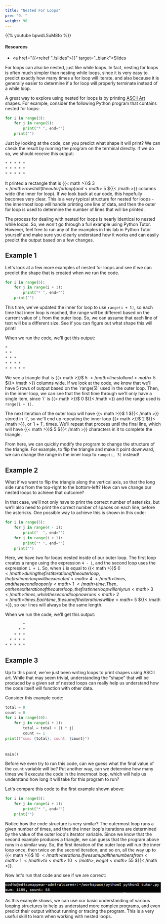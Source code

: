 ```yaml
---
title: "Nested For Loops"
pre: "9. "
weight: 90
---
```


{{% youtube bpwdLSuM8fo %}}

<!-- Old: g7quQJVplPs -->

#### Resources

* <a href="{{<relref "./slides">}}" target="_blank">Slides</a>

For loops can also be nested, just like while loops. In fact, nesting for loops is often much simpler than nesting while loops, since it is very easy to predict exactly how many times a for loop will iterate, and also because it is generally easier to determine if a for loop will properly terminate instead of a while loop.

A great way to explore using nested for loops is by printing [ASCII Art](https://en.wikipedia.org/wiki/ASCII_art) shapes. For example, consider the following Python program that contains nested for loops:

```python 
for i in range(3):
    for j in range(5):
        print("* ", end="")
    print("")
```

Just by looking at the code, can you predict what shape it will print? We can check the result by running the program on the terminal directly. If we do so, we should receive this output:

```tex
* * * * * 
* * * * * 
* * * * * 
```

It printed a rectangle that is {{< math >}}$ 3 ${{< /math >}} rows tall (the outer for loop) and {{< math >}}$ 5 ${{< /math >}} columns wide (the inner for loop). If we look back at our code, this hopefully becomes very clear. This is a very typical structure for nested for loops - the innermost loop will handle printing one line of data, and then the outer for loop is used to determine the number of lines that will be printed.

The process for dealing with nested for loops is nearly identical to nested while loops. So, we won't go through a full example using Python Tutor. However, feel free to run any of the examples in this lab in Python Tutor yourself and make sure you clearly understand how it works and can easily predict the output based on a few changes.

## Example 1

Let's look at a few more examples of nested for loops and see if we can predict the shape that is created when we run the code. 

```python 
for i in range(5):
    for j in range(i + 1):
        print("* ", end="")
    print("")
```

This time, we've updated the inner for loop to use `range(i + 1)`, so each time that inner loop is reached, the range will be different based on the current value of `i` from the outer loop. So, we can assume that each line of text will be a different size. See if you can figure out what shape this will print!

When we run the code, we'll get this output:

```tex
* 
* * 
* * * 
* * * * 
* * * * * 
```

We see a triangle that is {{< math >}}$ 5 ${{< /math >}} lines tall and {{< math >}}$ 5 ${{< /math >}} columns wide. If we look at the code, we know that we'll have 5 rows of output based on the `range(5)` used in the outer loop. Then, in the inner loop, we can see that the first time through we'll only have a single item, since `i` is {{< math >}}$ 0 ${{< /math >}} and the range used is `range(i + 1)`. 

The next iteration of the outer loop will have {{< math >}}$ 1 ${{< /math >}} stored in `i`, so we'll end up repeating the inner loop {{< math >}}$ 2 ${{< /math >}}, or `i + 1`, times. We'll repeat that process until the final line, which will have {{< math >}}$ 5 ${{< /math >}} characters in it to complete the triangle.

From here, we can quickly modify the program to change the structure of the triangle. For example, to flip the triangle and make it point downward, we can change the range in the inner loop to `range(i, 5)` instead!

## Example 2

What if we want to flip the triangle along the vertical axis, so that the long side runs from the top-right to the bottom-left? How can we change our nested loops to achieve that outcome? 

In that case, we'll not only have to print the correct number of asterisks, but we'll also need to print the correct number of spaces on each line, before the asterisks. One possible way to achieve this is shown in this code:

```python
for i in range(5):
    for j in range(4 - i):
        print("  ", end="")
    for j in range(i + 1):
        print("* ", end="")
    print("")
```

Here, we have two for loops nested inside of our outer loop. The first loop creates a range using the expression `4 - i`, and the second loop uses the expression `i + i`. So, when `i` is equal to {{< math >}}$ 0 ${{< /math >}} during the first iteration of the outer loop, the first inner loop will be executed {{< math >}}$ 4 ${{< /math >}} times, and the second loop only {{< math >}}$ 1 ${{< /math >}} time. Then, on the next iteration of the outer loop, the first inner loop will only run {{< math >}}$ 3 ${{< /math >}} times, while the second loop now runs {{< math >}}$ 2 ${{< /math >}} times. Each time, the sum of the iterations will be {{< math >}}$ 5 ${{< /math >}}, so our lines will always be the same length. 

When we run the code, we'll get this output:

```tex
        * 
      * * 
    * * * 
  * * * * 
* * * * * 
```

## Example 3

Up to this point, we've just been writing loops to print shapes using ASCII art. While that may seem trivial, understanding the "shape" that will be produced by a given set of nested loops can really help us understand how the code itself will function with other data. 

Consider this example code:

```python
total = 0
count = 0
for i in range(10):
    for j in range(i + 1):
        total = total + (i * j)
        count += 1
print(f"sum: {total}, count: {count}")


main()
```

Before we even try to run this code, can we guess what the final value of the `count` variable will be? Put another way, can we determine how many times we'll execute the code in the innermost loop, which will help us understand how long it will take for this program to run? 

Let's compare this code to the first example shown above:

```python
for i in range(5):
    for j in range(i + 1):
        print("* ", end="")
    print("")
```

Notice how the code structure is very similar? The outermost loop runs a given number of times, and then the inner loop's iterations are determined by the value of the outer loop's iterator variable. Since we know that the second example produces a triangle, we can guess that the program above runs in a similar way. So, the first iteration of the outer loop will run the inner loop once, then twice on the second iteration, and so on, all the way up to {{< math >}}$ 10 ${{< /math >}} iterations. If we sum up all the numbers from {{< math >}}$ 1 ${{< /math >}} to {{< math >}}$ 10 ${{< /math >}}, we get {{< math >}}$ 55 ${{< /math >}}. 

Now let's run that code and see if we are correct:

![Output](/images/05/output.png?classes=border,shadow)

As this example shows, we can use our basic understanding of various looping structures to help us understand more complex programs, and even predict their output without running or tracing the program. This is a very useful skill to learn when working with nested loops.

